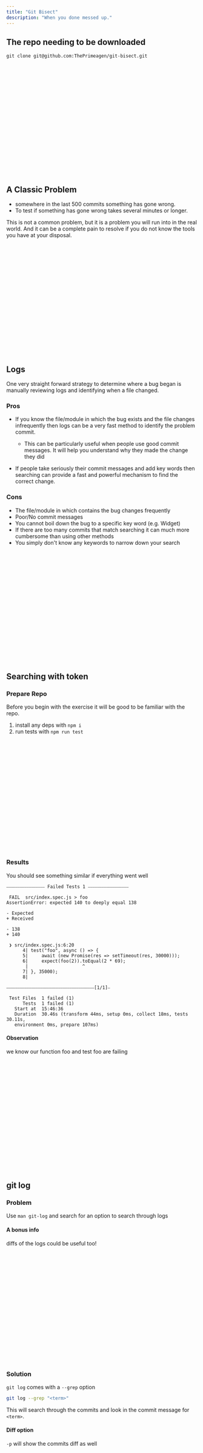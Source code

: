 ```yaml
---
title: "Git Bisect"
description: "When you done messed up."
---
```


## The repo needing to be downloaded
```
git clone git@github.com:ThePrimeagen/git-bisect.git
```

<br>
<br>
<br>
<br>
<br>
<br>
<br>
<br>
<br>
<br>
<br>
<br>
<br>
<br>
<br>
<br>
<br>

## A Classic Problem
* somewhere in the last 500 commits something has gone wrong.
* To test if something has gone wrong takes several minutes or longer.

This is not a common problem, but it is a problem you will run into in the real
world.  And it can be a complete pain to resolve if you do not know the tools
you have at your disposal.

<br>
<br>
<br>
<br>
<br>
<br>
<br>
<br>
<br>
<br>
<br>
<br>
<br>
<br>
<br>
<br>
<br>

## Logs
One very straight forward strategy to determine where a bug began is manually
reviewing logs and identifying when a file changed.

### Pros
* If you know the file/module in which the bug exists and the file changes
infrequently then logs can be a very fast method to identify the problem
commit.
  - This can be particularly useful when people use good commit messages.  It
  will help you understand why they made the change they did

* If people take seriously their commit messages and add key words then
searching can provide a fast and powerful mechanism to find the correct change.

### Cons
* The file/module in which contains the bug changes frequently
* Poor/No commit messages
* You cannot boil down the bug to a specific key word (e.g. Widget)
* If there are too many commits that match searching it can much more
  cumbersome than using other methods
* You simply don't know any keywords to narrow down your search

<br>
<br>
<br>
<br>
<br>
<br>
<br>
<br>
<br>
<br>
<br>
<br>
<br>
<br>
<br>
<br>
<br>

## Searching with token
### Prepare Repo
Before you begin with the exercise it will be good to be familiar with the
repo.

1. install any deps with `npm i`
1. run tests with `npm run test`

<br>
<br>
<br>
<br>
<br>
<br>
<br>
<br>
<br>
<br>
<br>
<br>
<br>
<br>
<br>
<br>
<br>

### Results

You should see something similar if everything went well
```
⎯⎯⎯⎯⎯⎯⎯⎯⎯⎯⎯⎯⎯⎯⎯⎯⎯ Failed Tests 1 ⎯⎯⎯⎯⎯⎯⎯⎯⎯⎯⎯⎯⎯⎯⎯⎯⎯⎯

 FAIL  src/index.spec.js > foo
AssertionError: expected 140 to deeply equal 138

- Expected
+ Received

- 138
+ 140

 ❯ src/index.spec.js:6:20
      4| test("foo", async () => {
      5|     await (new Promise(res => setTimeout(res, 30000)));
      6|     expect(foo(2)).toEqual(2 * 69);
       |                    ^
      7| }, 35000);
      8|

⎯⎯⎯⎯⎯⎯⎯⎯⎯⎯⎯⎯⎯⎯⎯⎯⎯⎯⎯⎯⎯⎯⎯⎯⎯⎯⎯⎯⎯⎯⎯⎯⎯⎯⎯⎯⎯⎯⎯[1/1]⎯

 Test Files  1 failed (1)
      Tests  1 failed (1)
   Start at  15:46:36
   Duration  30.46s (transform 44ms, setup 0ms, collect 18ms, tests 30.11s, 
   environment 0ms, prepare 107ms)
```

#### Observation
we know our function foo and test foo are failing

<br>
<br>
<br>
<br>
<br>
<br>
<br>
<br>
<br>
<br>
<br>
<br>
<br>
<br>
<br>
<br>
<br>

## git log
### Problem
Use `man git-log` and search for an option to search through logs

#### A bonus info
diffs of the logs could be useful too!

<br>
<br>
<br>
<br>
<br>
<br>
<br>
<br>
<br>
<br>
<br>
<br>
<br>
<br>
<br>
<br>
<br>

### Solution

`git log` comes with a `--grep` option

```bash
git log --grep "<term>"
```

This will search through the commits and look in the commit message for
`<term>`.

#### Diff option
`-p` will show the commits diff as well

<br>
<br>
<br>
<br>
<br>
<br>
<br>
<br>
<br>
<br>
<br>
<br>
<br>
<br>
<br>
<br>
<br>

### Problem
Can you find the wrong commit using `--grep`?

<br>
<br>
<br>
<br>
<br>
<br>
<br>
<br>
<br>
<br>
<br>
<br>
<br>
<br>
<br>
<br>
<br>


### Solution
```bash
➜  git-bisect git:(master) git log -p --grep "foo"
```

Shockingly, we have spotted our code.
```bash
commit 3798398f377cd1722284ff30b211e3b66e218738
Author: ThePrimeagen <ThePrimeagen@netflix.com>
Date:   Fri Feb 16 13:20:16 2024 -0700

    feat: altered foo to meet new specifications

diff --git a/src/index.js b/src/index.js
index 4f35883..e8052cc 100644
--- a/src/index.js
+++ b/src/index.js
@@ -4,5 +4,5 @@
  * @return {number}
  */
 export function foo(x) {
-    return x * 69;
+    return x * 70;
 }
```

<br>
<br>
<br>
<br>
<br>
<br>
<br>
<br>
<br>
<br>
<br>
<br>
<br>
<br>
<br>
<br>
<br>


Now this could be a "lucky" search here.  We happened to find it but in the
real world this may not be nearly so easy.  But its good to know the tool
exists.

You could image that each testing run takes 30 minutes, so spending 5 minutes
to potentially find the bug instead of 3 hours is a trade off i would make any
day of the week.  Of course this also assumes you know exactly which file has
fallen apart, and more specifically for us, there isn't a simple test to fix :)

<br>
<br>
<br>
<br>
<br>
<br>
<br>
<br>
<br>
<br>
<br>
<br>
<br>
<br>
<br>
<br>
<br>

## Searching with filename
One flaw in our previous search is that we were looking for occurrences of a
word in commit messages which may not be the most efficient way to look.  We
know the file that is probably the problem, we could always check its history.

To search files via `git log`
```bash
git log -p -- file1 file2...
```

<br>
<br>
<br>
<br>
<br>
<br>
<br>
<br>
<br>
<br>
<br>
<br>
<br>
<br>
<br>
<br>
<br>


### Problem
Search through potential files using

<br>
<br>
<br>
<br>
<br>
<br>
<br>
<br>
<br>
<br>
<br>
<br>
<br>
<br>
<br>
<br>
<br>

### Solution

```bash
git log -p -- src/index.js
```

You may not notice, but this method only shows changes to that specific file
instead of the full patch change.  This allows for a bit faster perusing of the
file and its change.  Again, in this trivial example, it is easy to spot the
offending commit!

<br>
<br>
<br>
<br>
<br>
<br>
<br>
<br>
<br>
<br>
<br>
<br>
<br>
<br>
<br>
<br>
<br>

## Your Batgit belt
Its good to have these in your back pocket even if you don't use them for
years.  There is always that some point in the future where all the sudden this
will be very useful.  The nice part is that all the information you need is in
`man git-log`

<br>
<br>
<br>
<br>
<br>
<br>
<br>
<br>
<br>
<br>
<br>
<br>
<br>
<br>
<br>
<br>
<br>

## Bisect
But log searching just simply may fail or the code is complex enough that it
isn't possible to simply look and understand.  So what do we do?  Well we need
to search through the repository for the offending commit that changed the
code.

To perform `biscet` you need two things to be true

#### Property 1
All commits are ordered.  They are ordered by time.

#### Property 2
You know a commit that the issue is not present

The reason property 1 is so important is the following:

* If there is a problem that is currently plaguing the project and you go back
10 commits and observe the problem is still there. You don't have to check 9
commits back, or 8 back, you know that the problem currently exists and 10
commits ago its present.  Therefore its present betwixt HEAD and 10 commits ago

<br>
<br>
<br>
<br>
<br>
<br>
<br>
<br>
<br>
<br>
<br>
<br>
<br>
<br>
<br>
<br>
<br>

This implies a very important concept

```
  ----------------------------------
  |                                |
  a ---------- unknown ----------- b
```

If `a` is working commit, and `b` doesn't work, select the middle commit
between `a` and `b`, call it `c`

```
  ---------------------------------
  |                               |
  a -- unknown -- c -- unknown -- b
```

<br>
<br>
<br>
<br>
<br>
<br>
<br>
<br>
<br>
<br>
<br>
<br>
<br>
<br>
<br>
<br>
<br>



### Problem
given:
```
  ---------------------------------
  |                               |
  a -- unknown -- c -- unknown -- b
```
if `c` turns out to be a commit that passes the test (it works) what observation can we make about the above graphic?

<br>
<br>
<br>
<br>
<br>
<br>
<br>
<br>
<br>
<br>
<br>
<br>
<br>
<br>
<br>
<br>
<br>


### Solution
All commits between `a` and `c` are good.  Which results in the following graph

```
  ----------------------------------
  |                                |
  a --- good --- c --- unknown --- b
```

<br>
<br>
<br>
<br>
<br>
<br>
<br>
<br>
<br>
<br>
<br>
<br>
<br>
<br>
<br>
<br>
<br>


### Problem
given
```
  ---------------------------------
  |                               |
  a -- unknown -- c -- unknown -- b
```
If `c` fails, what observations can we made about the original graph?

<br>
<br>
<br>
<br>
<br>
<br>
<br>
<br>
<br>
<br>
<br>
<br>
<br>
<br>
<br>
<br>
<br>

### Solution
All commits between `c` and `b` are bad.  Which results in the following graph
```
  ---------------------------------
  |                               |
  a --- unknown --- c --- bad --- b
```

<br>
<br>
<br>
<br>
<br>
<br>
<br>
<br>
<br>
<br>
<br>
<br>
<br>
<br>
<br>
<br>
<br>

### Observation
we can repeat this process to find our offending commit that broke the test!

To repeat we need to select new bounds. So instead of `a` and `b`, we repeat
with the bounds of

* if `c` is good, `c` and `b`
* if `c` is bad, `a` and `c`

We have cut our search space in half!

If you don't recognize this algorithm it is the same principal that guides
binary search.

<br>
<br>
<br>
<br>
<br>
<br>
<br>
<br>
<br>
<br>
<br>
<br>
<br>
<br>
<br>
<br>
<br>

### Pros
* You need not to know anything about the bug and you don't have to rely on
commit messages.  Simply a failing test case or a way to reproduce the bug
manually or programmatically

* It is the fastest way to search a sorted space

* You don't have to be searching only for a bug but for any change in your
project.  You can also use this to _find_ where a bug got fixed, where a
performance regression happened, or anything else you can think of.

### Cons
* not really any... Unless its a trivial bug that works via log searching this
is pretty much the best possible option

<br>
<br>
<br>
<br>
<br>
<br>
<br>
<br>
<br>
<br>
<br>
<br>
<br>
<br>
<br>
<br>
<br>

### Performing bisect
Git bisect requires you to have a last known good commit and a last known bad
commit.  From there it is able to perform the binary search.

The last known bad commit doesn't have to be best fit and neither does the last
known good commit.  The point is that bisect does the searching, not you.

#### O(log n)
* 1 = 1 search
* 2 = 1 search
* 4 = 2 searches
* 8 = 3 searches
* 16 = 4 searches
* 32 = 5 searches
* 64 = 6 searches
* 128 = 7 searches
...

<br>
<br>
<br>
<br>
<br>
<br>
<br>
<br>
<br>
<br>
<br>
<br>
<br>
<br>
<br>
<br>
<br>

### The Basics of Bisect

1. set the known good commit `git bisect start`
2. set the known bad commit `git bisect bad`, uses the current one
3. set the known bad commit `git bisect good <commit>`
4. test
5. `git bisect <good | bad>` depending on how the test runs
6. goto 4 until git tells you the commit

<br>
<br>
<br>
<br>
<br>
<br>
<br>
<br>
<br>
<br>
<br>
<br>
<br>
<br>
<br>
<br>
<br>

### Problem
Use the first commit of the repo and the current tip of `master` and find the
problematic commit via git bisect.

<br>
<br>
<br>
<br>
<br>
<br>
<br>
<br>
<br>
<br>
<br>
<br>
<br>
<br>
<br>
<br>
<br>

### Solution
```bash
# Starts the process
➜  git-bisect git:(master) git bisect start

# Sets current commit as the bad commit.  You can manually select any commit
➜  git-bisect git:(master) git bisect bad

# Find the initial commit
➜  git-bisect git:(master) git log --oneline

# Set the last known good commit to the first commit
➜  git-bisect git:(master) git bisect good b56ed57

# Test to see if we are working or not
➜  git-bisect git:(master) npm run test

...

 Test Files  1 failed (1)
      Tests  1 failed (1)
   Start at  10:49:35
   Duration  30.34s (transform 24ms, setup 1ms, collect 9ms, tests 30.11s, environment 0ms, prepare 74ms)
```

Looks like we have a bad commit so lets execute the following:

```bash
# This tells git that we have a bad commit
➜  git-bisect git:(8bf2c77) git bisect bad
Bisecting: 5 revisions left to test after this (roughly 3 steps)
[0562cd710d40d23b5928747a45d71d2a76443752] F
# notice that my shell shows i have changed commits
➜  git-bisect git:(0562cd7)
```

Lets test again!  Keep on testing until we have found the commit.

```bash
 ✓ src/index.spec.js (1) 30041ms
   ✓ foo 30040ms

 Test Files  1 passed (1)
      Tests  1 passed (1)
   Start at  10:53:21
   Duration  30.26s (transform 26ms, setup 0ms, collect 12ms, tests 30.04s, environment 0ms, prepare 60ms)
```

Ok we have made great success, therefore we need to tell git that we are successful.

```bash
➜  git-bisect git:(0562cd7) git bisect good
Bisecting: 2 revisions left to test after this (roughly 2 steps)
[eb867402c2e4678887c8aa322c0da3ef54851f7c] I
➜  git-bisect git:(eb86740)
```

Again, git checks out the next correct branch.  Lets keep running until we find
the offending commit.

Once you have successfully ran to the end, this is what you should see.
```bash
➜  git-bisect git:(3798398) git bisect bad
3798398f377cd1722284ff30b211e3b66e218738 is the first bad commit
commit 3798398f377cd1722284ff30b211e3b66e218738
Author: ThePrimeagen <ThePrimeagen@netflix.com>
Date:   Fri Feb 16 13:20:16 2024 -0700

    feat: altered foo to meet new specifications

 src/index.js | 2 +-
 1 file changed, 1 insertion(+), 1 deletion(-)
```

And that is the offending commit!

To finish up with your session, execute the following command.

```bash
➜  git-bisect git:(3798398) git bisect reset
Previous HEAD position was 3798398 feat: altered foo to meet new specifications
Switched to branch 'master'
```

<br>
<br>
<br>
<br>
<br>
<br>
<br>
<br>
<br>
<br>
<br>
<br>
<br>
<br>
<br>
<br>
<br>

## Git Bisect - Automated
Git bisect is great, but its a bit manual... right?  If only there was a way to
automate it

In steps `git bisect run`.  Effectively the exit code
```bash
# same setup as before with start, good, bad
git bisect run <cmd>
```

This will continue to run until we find the proper commit.  The run command
uses the command provided and determines a good and bad commit by exit code

<br>
<br>
<br>
<br>
<br>
<br>
<br>
<br>
<br>
<br>
<br>
<br>
<br>
<br>
<br>
<br>
<br>

### Problem
Use `git bisect run ./node_modules/.bin/vitest --run` to automate the testing
and find the same problem commit

<br>
<br>
<br>
<br>
<br>
<br>
<br>
<br>
<br>
<br>
<br>
<br>
<br>
<br>
<br>
<br>
<br>

### Solution
```bash
➜  git-bisect git:(master) git bisect start
➜  git-bisect git:(master) git log --oneline
➜  git-bisect git:(master) git bisect good b56ed57
➜  git-bisect git:(master) git bisect bad
➜  git-bisect git:(8bf2c77) git bisect run ./node_modules/.bin/vitest --run
running  './node_modules/.bin/vitest' '--run'

 RUN  v1.2.1 /home/ThePrimeagen/personal/git-bisect

 ❯ src/index.spec.js (1) 30107ms
   × foo 30106ms

⎯⎯⎯⎯⎯⎯⎯⎯⎯⎯⎯⎯⎯⎯⎯⎯⎯⎯⎯⎯⎯⎯⎯⎯⎯⎯⎯⎯⎯⎯⎯⎯⎯⎯⎯⎯⎯⎯⎯⎯⎯⎯⎯⎯⎯⎯⎯⎯⎯⎯⎯ Failed Tests 1 ⎯⎯⎯⎯⎯⎯⎯⎯⎯⎯⎯⎯⎯⎯⎯⎯⎯⎯⎯⎯⎯⎯⎯⎯⎯⎯⎯⎯⎯⎯⎯⎯⎯⎯⎯⎯⎯⎯⎯⎯⎯⎯⎯⎯⎯⎯⎯⎯⎯⎯⎯⎯

 FAIL  src/index.spec.js > foo
AssertionError: expected 140 to deeply equal 138

- Expected
+ Received

- 138
+ 140

 ❯ src/index.spec.js:6:20
      4| test("foo", async () => {
      5|     await (new Promise(res => setTimeout(res, 30000)));
      6|     expect(foo(2)).toEqual(2 * 69);
       |                    ^
      7| }, 35000);
      8|

⎯⎯⎯⎯⎯⎯⎯⎯⎯⎯⎯⎯⎯⎯⎯⎯⎯⎯⎯⎯⎯⎯⎯⎯⎯⎯⎯⎯⎯⎯⎯⎯⎯⎯⎯⎯⎯⎯⎯⎯⎯⎯⎯⎯⎯⎯⎯⎯⎯⎯⎯⎯⎯⎯⎯⎯⎯⎯⎯⎯⎯⎯⎯⎯⎯⎯⎯⎯⎯⎯⎯⎯⎯⎯⎯⎯⎯⎯⎯⎯⎯⎯⎯⎯⎯⎯⎯⎯⎯⎯⎯⎯⎯⎯⎯⎯⎯⎯⎯⎯⎯⎯⎯⎯⎯⎯⎯⎯⎯⎯⎯⎯⎯[1/1]⎯

 Test Files  1 failed (1)
      Tests  1 failed (1)
   Start at  20:15:58
   Duration  30.54s (transform 45ms, setup 0ms, collect 13ms, tests 30.11s, environment 0ms, prepare 135ms)

Bisecting: 5 revisions left to test after this (roughly 3 steps)
[0562cd710d40d23b5928747a45d71d2a76443752] F
running  './node_modules/.bin/vitest' '--run'

 RUN  v1.2.1 /home/ThePrimeagen/personal/git-bisect

 ✓ src/index.spec.js (1) 30101ms
   ✓ foo 30099ms

 Test Files  1 passed (1)
      Tests  1 passed (1)
   Start at  20:16:29
   Duration  30.59s (transform 48ms, setup 0ms, collect 11ms, tests 30.10s, environment 0ms, prepare 162ms)

Bisecting: 2 revisions left to test after this (roughly 2 steps)
[eb867402c2e4678887c8aa322c0da3ef54851f7c] I
running  './node_modules/.bin/vitest' '--run'

 RUN  v1.2.1 /home/ThePrimeagen/personal/git-bisect

 ✓ src/index.spec.js (1) 30070ms
   ✓ foo 30068ms

 Test Files  1 passed (1)
      Tests  1 passed (1)
   Start at  20:17:00
   Duration  30.59s (transform 76ms, setup 0ms, collect 13ms, tests 30.07s, environment 0ms, prepare 182ms)

Bisecting: 0 revisions left to test after this (roughly 1 step)
[972fa2ab45e5041a1fe8c95f31b520bc62d7af85] this commit is certainly not about foo
running  './node_modules/.bin/vitest' '--run'

 RUN  v1.2.1 /home/ThePrimeagen/personal/git-bisect

 ❯ src/index.spec.js (1) 30080ms
   × foo 30079ms

⎯⎯⎯⎯⎯⎯⎯⎯⎯⎯⎯⎯⎯⎯⎯⎯⎯⎯⎯⎯⎯⎯⎯⎯⎯⎯⎯⎯⎯⎯⎯⎯⎯⎯⎯⎯⎯⎯⎯⎯⎯⎯⎯⎯⎯⎯⎯⎯⎯⎯⎯ Failed Tests 1 ⎯⎯⎯⎯⎯⎯⎯⎯⎯⎯⎯⎯⎯⎯⎯⎯⎯⎯⎯⎯⎯⎯⎯⎯⎯⎯⎯⎯⎯⎯⎯⎯⎯⎯⎯⎯⎯⎯⎯⎯⎯⎯⎯⎯⎯⎯⎯⎯⎯⎯⎯⎯

 FAIL  src/index.spec.js > foo
AssertionError: expected 140 to deeply equal 138

- Expected
+ Received

- 138
+ 140

 ❯ src/index.spec.js:6:20
      4| test("foo", async () => {
      5|     await (new Promise(res => setTimeout(res, 30000)));
      6|     expect(foo(2)).toEqual(2 * 69);
       |                    ^
      7| }, 35000);
      8|

⎯⎯⎯⎯⎯⎯⎯⎯⎯⎯⎯⎯⎯⎯⎯⎯⎯⎯⎯⎯⎯⎯⎯⎯⎯⎯⎯⎯⎯⎯⎯⎯⎯⎯⎯⎯⎯⎯⎯⎯⎯⎯⎯⎯⎯⎯⎯⎯⎯⎯⎯⎯⎯⎯⎯⎯⎯⎯⎯⎯⎯⎯⎯⎯⎯⎯⎯⎯⎯⎯⎯⎯⎯⎯⎯⎯⎯⎯⎯⎯⎯⎯⎯⎯⎯⎯⎯⎯⎯⎯⎯⎯⎯⎯⎯⎯⎯⎯⎯⎯⎯⎯⎯⎯⎯⎯⎯⎯⎯⎯⎯⎯⎯[1/1]⎯

 Test Files  1 failed (1)
      Tests  1 failed (1)
   Start at  20:17:31
   Duration  30.60s (transform 106ms, setup 0ms, collect 18ms, tests 30.08s, environment 0ms, prepare 239ms)

Bisecting: 0 revisions left to test after this (roughly 0 steps)
[3798398f377cd1722284ff30b211e3b66e218738] feat: altered foo to meet new specifications
running  './node_modules/.bin/vitest' '--run'

 RUN  v1.2.1 /home/ThePrimeagen/personal/git-bisect

 ❯ src/index.spec.js (1) 30111ms
   × foo 30111ms

⎯⎯⎯⎯⎯⎯⎯⎯⎯⎯⎯⎯⎯⎯⎯⎯⎯⎯⎯⎯⎯⎯⎯⎯⎯⎯⎯⎯⎯⎯⎯⎯⎯⎯⎯⎯⎯⎯⎯⎯⎯⎯⎯⎯⎯⎯⎯⎯⎯⎯⎯ Failed Tests 1 ⎯⎯⎯⎯⎯⎯⎯⎯⎯⎯⎯⎯⎯⎯⎯⎯⎯⎯⎯⎯⎯⎯⎯⎯⎯⎯⎯⎯⎯⎯⎯⎯⎯⎯⎯⎯⎯⎯⎯⎯⎯⎯⎯⎯⎯⎯⎯⎯⎯⎯⎯⎯

 FAIL  src/index.spec.js > foo
AssertionError: expected 140 to deeply equal 138

- Expected
+ Received

- 138
+ 140

 ❯ src/index.spec.js:6:20
      4| test("foo", async () => {
      5|     await (new Promise(res => setTimeout(res, 30000)));
      6|     expect(foo(2)).toEqual(2 * 69);
       |                    ^
      7| }, 35000);
      8|

⎯⎯⎯⎯⎯⎯⎯⎯⎯⎯⎯⎯⎯⎯⎯⎯⎯⎯⎯⎯⎯⎯⎯⎯⎯⎯⎯⎯⎯⎯⎯⎯⎯⎯⎯⎯⎯⎯⎯⎯⎯⎯⎯⎯⎯⎯⎯⎯⎯⎯⎯⎯⎯⎯⎯⎯⎯⎯⎯⎯⎯⎯⎯⎯⎯⎯⎯⎯⎯⎯⎯⎯⎯⎯⎯⎯⎯⎯⎯⎯⎯⎯⎯⎯⎯⎯⎯⎯⎯⎯⎯⎯⎯⎯⎯⎯⎯⎯⎯⎯⎯⎯⎯⎯⎯⎯⎯⎯⎯⎯⎯⎯⎯[1/1]⎯

 Test Files  1 failed (1)
      Tests  1 failed (1)
   Start at  20:18:02
   Duration  30.57s (transform 27ms, setup 0ms, collect 9ms, tests 30.11s, environment 0ms, prepare 84ms)

3798398f377cd1722284ff30b211e3b66e218738 is the first bad commit
commit 3798398f377cd1722284ff30b211e3b66e218738
Author: ThePrimeagen <ThePrimeagen@netflix.com>
Date:   Fri Feb 16 13:20:16 2024 -0700

    feat: altered foo to meet new specifications

 src/index.js | 2 +-
 1 file changed, 1 insertion(+), 1 deletion(-)
bisect found first bad commit%
➜  git-bisect git:(3798398)
```

What.  That was easy!

<br>
<br>
<br>
<br>
<br>
<br>
<br>
<br>
<br>
<br>
<br>
<br>
<br>
<br>
<br>
<br>
<br>

